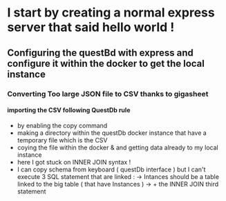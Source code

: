 # I start by creating a normal express server that said hello world ! 

## Configuring the questBd with express and configure it within the docker to get the local instance 

### Converting Too large JSON file to CSV thanks to gigasheet 

#### importing the CSV following QuestDb rule
- by enabling the copy command 
- making a directory within the questDb docker instance that have a temporary file which is the CSV
- coying the file within the docker & and getting data already to my local instance 
- here I got stuck on INNER JOIN syntax ! 
- I can copy schema from keyboard ( questDb interface ) but I can't execute 3 SQL statement that are linked :
   -> Intances should be a table linked to the big table ( that have Instances ) 
   -> + the INNER JOIN third statement 
